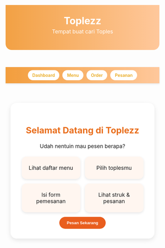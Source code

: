
<!DOCTYPE html>
<html xmlns="http://www.w3.org/1999/xhtml" lang="id">
<head>
  <meta charset="UTF-8" />
  <meta content="width=device-width, initial-scale=1.0" name="viewport" />
  <title>Toplezz</title>
  <style>
    @import url('https://fonts.googleapis.com/css2?family=Poppins:wght@400;600&display=swap');

    body {
      font-family: 'Poppins', sans-serif;
      margin: 0;
      background-color: #f8c77d;
      color: #444;
    }

    header {
      background: linear-gradient(90deg, #f08b18ce, #ffc08dde);
      color: rgb(255, 255, 255);
      padding: 2rem 1rem;
      text-align: center;
      border-bottom-left-radius: 20px;
      border-bottom-right-radius: 20px;
    }

    header h1 {
      margin: 0;
      font-size: 2rem;
      animation: float 3s ease-in-out infinite;
    }

    header p {
      margin-top: 5px;
      font-size: 1.1rem;
    }

    @keyframes float {
      0%, 100% { transform: translateY(0); }
      50% { transform: translateY(-5px); }
    }

    nav {
      background: linear-gradient(90deg, #f08b18d7, #ffc08dde);
      display: flex;
      justify-content: center;
      flex-wrap: wrap;
      gap: 10px;
      padding: 10px;
      box-shadow: 0 2px 5px rgba(0,0,0,0.1);
      position: sticky;
      top: 0;
      z-index: 100;
    }

    nav a {
      color: #e9a91e;
      text-decoration: none;
      font-weight: 600;
      background: white;
      padding: 8px 15px;
      border-radius: 25px;
      transition: 0.3s;
    }

    nav a:hover {
      background: #f39658;
      color: white;
    }

    .section {
      display: none;
      padding: 2rem 1rem;
      text-align: center;
    }

    .active {
      display: block;
    }

    /* Dashboard */
    .dashboard-box {
      background: white;
      border-radius: 20px;
      box-shadow: 0 5px 15px rgba(0,0,0,0.1);
      padding: 2rem;
      max-width: 700px;
      margin: 2rem auto;
    }

    .dashboard-box h2 {
      color: #e96f1e;
      font-size: 1.8rem;
    }

    .dashboard-box p {
      font-size: 1.1rem;
      margin: 10px 0;
      animation: float 3s ease-in-out infinite;
    }

    .features {
      display: flex;
      justify-content: center;
      flex-wrap: wrap;
      gap: 15px;
      margin-top: 1.5rem;
    }

    .feature {
      background: #fff6f0;
      border-radius: 15px;
      width: 160px;
      padding: 1rem;
      transition: 0.3s;
      box-shadow: 0 3px 8px rgba(0,0,0,0.1);
    }

    .feature:hover {
      transform: translateY(-5px);
      background: #ff9a47;
    }

    .start-btn {
      background: #e95e1e;
      color: white;
      border: none;
      padding: 12px 25px;
      border-radius: 25px;
      cursor: pointer;
      font-weight: bold;
      transition: 0.3s;
      margin-top: 15px;
    }

    .start-btn:hover {
      background: #c25618;
      transform: scale(1.05);
    }

    /* Menu */
    .menu-container {
      display: flex;
      flex-wrap: wrap;
      justify-content: center;
      gap: 20px;
      margin-top: 2rem;
    }

    .card {
      background: white;
      border-radius: 15px;
      width: 220px;
      padding: 1rem;
      box-shadow: 0 4px 12px rgba(0,0,0,0.1);
      transition: 0.3s;
    }

    .card:hover {
      transform: translateY(-5px);
    }

    .card img {
      width: 100%;
      border-radius: 10px;
      animation: float 3s ease-in-out infinite;
    }

    .price {
      color: #e96f1e;
      font-weight: bold;

    }

    .card button {
      background: #e78f5c;
      color: rgb(255, 255, 255);
      border: none;
      padding: 8px 15px;
      border-radius: 20px;
      cursor: pointer;
      font-weight: 600;
      margin-top: 10px;
      transition: 0.3s;
  
    }

    .card button:hover {
      background: #ff986f;
    }

    /* Form */
    form {
      display: flex;
      flex-direction: column;
      max-width: 400px;
      margin: 2rem auto;
      background: white;
      padding: 2rem;
      border-radius: 20px;
      box-shadow: 0 5px 15px rgba(0,0,0,0.1);
    }

    form label {
      margin-bottom: 5px;
      text-align: left;
      color: #e9691e;
      font-weight: 600;
    }

    form input, form select, form textarea {
      padding: 10px;
      margin-bottom: 15px;
      border-radius: 10px;
      border: 1px solid #fa9256;
      font-size: 1rem;
    }

    form button {
      background: #e9691e;
      color: white;
      border: none;
      padding: 10px;
      border-radius: 20px;
      font-weight: bold;
      cursor: pointer;
      transition: 0.3s;
    }

    form button:hover {
      background: #c26518;
    }

    /* Struk */
    .receipt {
      background: white;
      border-radius: 15px;
      padding: 1.5rem;
      margin: 1rem auto;
      max-width: 500px;
      box-shadow: 0 4px 10px rgba(0,0,0,0.1);
      text-align: left;
    }

    .receipt h3 {
      color: #e9691e;
      border-bottom: 1px dashed #ca8a5f;
      padding-bottom: 5px;
    }

    footer {
      text-align: center;
      background: linear-gradient(90deg, #df9d53, #e29f52);
      color: white;
      padding: 1rem;
      margin-top: 40px;
      border-top-left-radius: 20px;
      border-top-right-radius: 20px;
      font-size: 0.9rem;
    }
  </style>
</head>

<body>
  <header>
    <h1>Toplezz</h1>
    <p>Tempat buat cari Toples</p>
  </header>

  <nav>
    <a href="#" onclick="showSection('dashboard')">Dashboard</a>
    <a href="#" onclick="showSection('menu')">Menu</a>
    <a href="#" onclick="showSection('orderForm')">Order</a>
    <a href="#" onclick="showSection('orders')">Pesanan</a>
  </nav>

  <!-- Dashboard -->
  <div id="dashboard" class="section active">
    <div class="dashboard-box">
      <h2>Selamat Datang di Toplezz</h2>
      <p>Udah nentuin mau pesen berapa?</p>
      <div class="features">
        <div class="feature"><p>Lihat daftar menu</p></div>
        <div class="feature"><p>Pilih toplesmu</p></div>
        <div class="feature"><p>Isi form pemesanan</p></div>
        <div class="feature"><p>Lihat struk & pesanan</p></div>
      </div>
      <button class="start-btn" onclick="showSection('menu')">Pesan Sekarang</button>
    </div>
  </div>

  <!-- Menu -->
  <div id="menu" class="section">
    <h2>Daftar Menu Toples</h2>
    <div class="menu-container">

      <div class="card">
        <img src="images/Toples Polosan.PNG" alt="Toples">
        <h3>Toples</h3>
        <p class="price">Rp5.000</p>
        <button onclick="selectMenu('Toples',5000)">Order</button>
      </div>

      <div class="card">
        <img src="images/Toples Celengan.PNG" alt="Celengan">
        <h3>Celengan</h3>
        <p class="price">Rp12.000</p>
        <button onclick="selectMenu('Celengan',12000)">Order</button>
      </div>

      <div class="card">
        <img src="images/Toples Tanaman.PNG" alt="Tanaman">
        <h3>Pot Tanaman</h3>
        <p class="price">Rp10.000</p>
        <button onclick="selectMenu('Pot Tanaman',10000)">Order</button>
      </div>
      </div>
      </div>

  <!-- Order Form -->
  <div id="orderForm" class="section">
    <h2>Form Pemesanan</h2>
    <form id="formPesanan" onsubmit="prosesPesanan(event)">
      <label>Nama Pemesan:</label>
      <input type="text" id="nama" placeholder="Masukkan nama Anda" required>

      <label>Menu Pilihan:</label>
      <input type="text" id="menuDipilih" readonly required>

      <label>Jumlah:</label>
      <input type="number" id="jumlah" min="1" required>

      <label>Catatan Tambahan:</label>
      <textarea id="catatan" rows="3" placeholder="Contoh: tanpa topping kacang"></textarea>

      <button type="submit">Kirim Pesanan</button>
    </form>
  </div>

  <!-- Pesanan / Struk -->
  <div id="orders" class="section">
    <h2>Struk Pemesanan</h2>
    <div class="receipt" id="receipt" style="display:none;"></div>
    <button class="start-btn" onclick="window.print()" id="printBtn" style="display:none;">Cetak Struk</button>
  </div>

  <footer>
    <p>© 2025 Toplezz — Cari Toples disini aja!</p>
  </footer>

  <script>
    function showSection(sectionId) {
      document.querySelectorAll('.section').forEach(sec => sec.classList.remove('active'));
      document.getElementById(sectionId).classList.add('active');
    }

    let selectedMenu = '';
    let selectedPrice = 0;

    function selectMenu(menu, harga) {
      selectedMenu = menu;
      selectedPrice = harga;
      document.getElementById('menuDipilih').value = menu;
      showSection('orderForm');
    }

    function prosesPesanan(event) {
      event.preventDefault();

      const nama = document.getElementById('nama').value;
      const menu = selectedMenu || document.getElementById('menuDipilih').value;
      const jumlah = parseInt(document.getElementById('jumlah').value);
      const catatan = document.getElementById('catatan').value || '-';
      const total = selectedPrice * jumlah;

      const receiptHTML = `
        <h3>Rincian Pesanan</h3>
        <p><strong>Nama:</strong> ${nama}</p>
        <p><strong>Menu:</strong> ${menu}</p>
        <p><strong>Jumlah:</strong> ${jumlah}</p>
        <p><strong>Catatan:</strong> ${catatan}</p>
        <hr>
        <h3>Total: Rp ${total.toLocaleString('id-ID')}</h3>
      `;

      document.getElementById('receipt').innerHTML = receiptHTML;
      document.getElementById('receipt').style.display = 'block';
      document.getElementById('printBtn').style.display = 'inline-block';
      showSection('orders');
    }
  </script>
</body>
</html>

